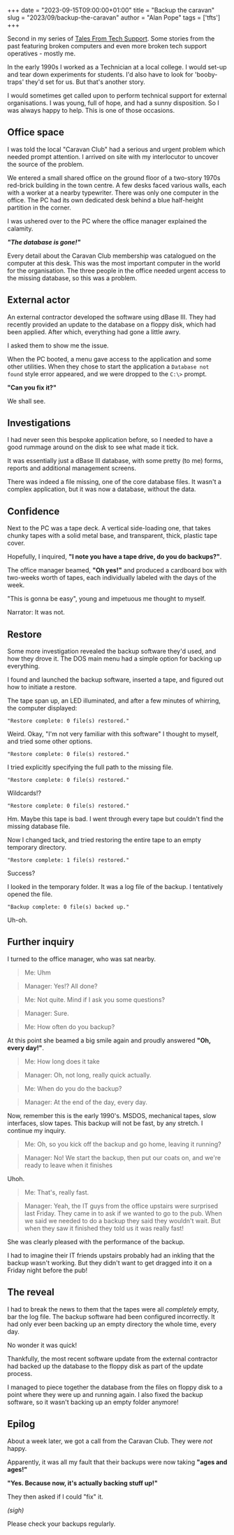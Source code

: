 +++
date = "2023-09-15T09:00:00+01:00"
title = "Backup the caravan"
slug = "2023/09/backup-the-caravan"
author = "Alan Pope"
tags = ['tfts']
+++

Second in my series of [Tales From Tech Support](blog/tags/tfts/). Some stories from the past featuring broken computers and even more broken tech support operatives - mostly me.

In the early 1990s I worked as a Technician at a local college. I would set-up and tear down experiments for students. I'd also have to look for 'booby-traps' they'd set for us. But that's another story.

I would sometimes get called upon to perform technical support for external organisations. I was young, full of hope, and had a sunny disposition. So I was always happy to help. This is one of those occasions.

## Office space

I was told the local "Caravan Club" had a serious and urgent problem which needed prompt attention. I arrived on site with my interlocutor to uncover the source of the problem.

We entered a small shared office on the ground floor of a two-story 1970s red-brick building in the town centre. A few desks faced various walls, each with a worker at a nearby typewriter. There was only one computer in the office. The PC had its own dedicated desk behind a blue half-height partition in the corner. 

I was ushered over to the PC where the office manager explained the calamity.

___"The database is gone!"___

Every detail about the Caravan Club membership was catalogued on the computer at this desk. This was the most important computer in the world for the organisation. The three people in the office needed urgent access to the missing database, so this was a problem.

## External actor

An external contractor developed the software using dBase III. They had recently provided an update to the database on a floppy disk, which had been applied. After which, everything had gone a little awry.

I asked them to show me the issue. 

When the PC booted, a menu gave access to the application and some other utilities. When they chose to start the application a `Database not found` style error appeared, and we were dropped to the `C:\>` prompt. 

__"Can you fix it?"__

We shall see.

## Investigations

I had never seen this bespoke application before, so I needed to have a good rummage around on the disk to see what made it tick. 

It was essentially just a dBase III database, with some pretty (to me) forms, reports and additional management screens. 

There was indeed a file missing, one of the core database files. It wasn't a complex application, but it was now a database, without the data.

## Confidence

Next to the PC was a tape deck. A vertical side-loading one, that takes chunky tapes with a solid metal base, and transparent, thick, plastic tape cover. 

Hopefully, I inquired, __"I note you have a tape drive, do you do backups?"__.

The office manager beamed, __"Oh yes!"__ and produced a cardboard box with two-weeks worth of tapes, each individually labeled with the days of the week.

"This is gonna be easy", young and impetuous me thought to myself.

Narrator: It was not.

## Restore

Some more investigation revealed the backup software they'd used, and how they drove it. The DOS main menu had a simple option for backing up everything. 

I found and launched the backup software, inserted a tape, and figured out how to initiate a restore. 

The tape span up, an LED illuminated, and after a few minutes of whirring, the computer displayed:

`"Restore complete: 0 file(s) restored."`

Weird. Okay, "I'm not very familiar with this software" I thought to myself, and tried some other options.

`"Restore complete: 0 file(s) restored."`

I tried explicitly specifying the full path to the missing file.

`"Restore complete: 0 file(s) restored."`

Wildcards!?

`"Restore complete: 0 file(s) restored."`

Hm. Maybe this tape is bad. I went through every tape but couldn't find the missing database file. 

Now I changed tack, and tried restoring the entire tape to an empty temporary directory. 

`"Restore complete: 1 file(s) restored."`

Success?

I looked in the temporary folder. It was a log file of the backup. I tentatively opened the file.

`"Backup complete: 0 file(s) backed up."`

Uh-oh.

## Further inquiry

I turned to the office manager, who was sat nearby.

> Me: Uhm

> Manager: Yes!? All done?

> Me: Not quite. Mind if I ask you some questions?

> Manager: Sure.

> Me: How often do you backup?

At this point she beamed a big smile again and proudly answered __"Oh, every day!"__.

> Me: How long does it take

> Manager: Oh, not long, really quick actually.

> Me: When do you do the backup?

> Manager: At the end of the day, every day.

Now, remember this is the early 1990's. MSDOS, mechanical tapes, slow interfaces, slow tapes. This backup will not be fast, by any stretch. I continue my inquiry.

> Me: Oh, so you kick off the backup and go home, leaving it running?

> Manager: No! We start the backup, then put our coats on, and we're ready to leave when it finishes

Uhoh.

> Me: That's, really fast.

> Manager: Yeah, the IT guys from the office upstairs were surprised last Friday. They came in to ask if we wanted to go to the pub. When we said we needed to do a backup they said they wouldn't wait. But when they saw it finished they told us it was really fast!

She was clearly pleased with the performance of the backup.

I had to imagine their IT friends upstairs probably had an inkling that the backup wasn't working. But they didn't want to get dragged into it on a Friday night before the pub!

## The reveal

I had to break the news to them that the tapes were all *completely* empty, bar the log file. The backup software had been configured incorrectly. It had only ever been backing up an empty directory the whole time, every day.

No wonder it was quick!

Thankfully, the most recent software update from the external contractor had backed up the database to the floppy disk as part of the update process. 

I managed to piece together the database from the files on floppy disk to a point where they were up and running again. I also fixed the backup software, so it wasn't backing up an empty folder anymore!

## Epilog

About a week later, we got a call from the Caravan Club. They were *not* happy. 

Apparently, it was all my fault that their backups were now taking __"ages and ages!"__

__"Yes. Because now, it's actually backing stuff up!"__

They then asked if I could "fix" it. 

*(sigh)*

Please check your backups regularly.

